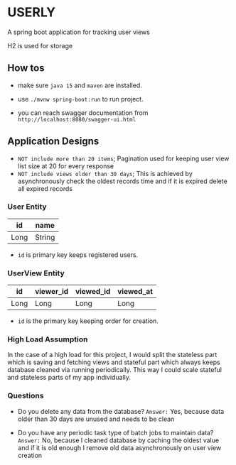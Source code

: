 # USERLY

A spring boot application for tracking user views 

H2 is used for storage

## How tos

- make sure `java 15` and `maven` are installed.

- use `./mvnw spring-boot:run` to run project.

- you can reach swagger documentation from `http://localhost:8080/swagger-ui.html`

## Application Designs

- `NOT include more than 20 items`; 
Pagination used for keeping user view list size at 20 for every response
-  `NOT include views older than 30 days`;
This is achieved by asynchronously check the oldest records time and if it is expired delete all expired records 


### User Entity
| id | name |
|----| ---- |
| Long| String |

- `id` is primary key keeps registered users.

### UserView Entity
| id | viewer_id | viewed_id | viewed_at |
|----| ---- | ----- | ---|
| Long| Long | Long | Long |  

- `id` is the primary key keeping order for creation.

### High Load Assumption

In the case of a high load for this project, I would split the stateless part which is saving and fetching views and stateful part which always keeps database cleaned via running periodically.
This way I could scale stateful and stateless parts of my app individually.
 

### Questions

- Do you delete any data from the database?
`Answer:` Yes, because data older than 30 days are unused and needs to be clean

- Do you have any periodic task type of batch jobs to maintain data?
`Answer:` No, because I cleaned database by caching the oldest value and if it is old enough I remove old data asynchronously on user view creation